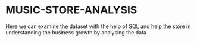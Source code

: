 # MUSIC-STORE-ANALYSIS

Here we can examine the dataset with the help of SQL and help the store in understanding the business growth by analysing the data 
